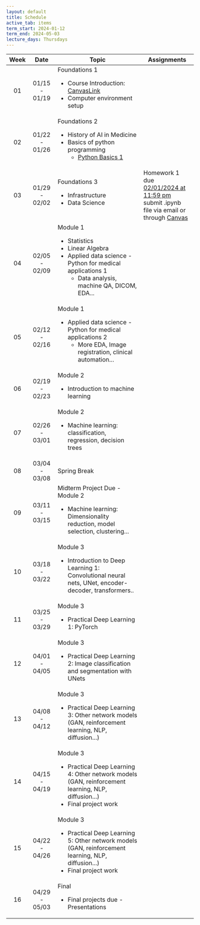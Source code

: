 ```yaml
---
layout: default
title: Schedule
active_tab: items
term_start: 2024-01-12
term_end: 2024-05-03
lecture_days: Thursdays
---
```

<!--
<div class="alert alert-info">
You can <a href="https://upenn.hosted.panopto.com/Panopto/Pages/Sessions/List.aspx?folderID=82b51ccf-a22c-44fb-9582-ad99000835ae">watch recordings of the live lectures</a>, or you can watch <a href="modules.html">pre-recorded lectures for each module</a>.
</div>


<div class="alert alert-warning" markdown="1">
The schedule below shows the schedule section 401, which meets on Tuesday/Thursday.  [Click here for the 402 Monday/Wednesday section.](schedule2.html)
</div>
-->

<table class="table table-striped" >
  <thead>
    <tr>
      <th>Week</th>
      <th>Date</th> 
      <th>Topic</th>
      <th>Assignments</th>
    </tr>
  </thead>
  <tbody>
    <tr>
    <td style="text-align: center; vertical-align: middle;">01</td>
    <td style="text-align: center; vertical-align: middle;">01/15 - 01/19</td>
    <td>
        Foundations 1
        <ul>
          <li>Course Introduction: <a href="https://canvas.upenn.edu/courses/1771611/files/131032956?wrap=1">CanvasLink</a> </li>
          <li>Computer environment setup</li>
        </ul>
      </td>
    <td></td>
    </tr>    
    <tr>
    <td style="text-align: center; vertical-align: middle;">02</td>
    <td style="text-align: center; vertical-align: middle;">01/22 - 01/26</td>
    <td>
        Foundations 2
        <ul>
          <li>History of AI in Medicine</li>
          <li>Basics of python programming
          <ul>
            <li> <a href="https://github.com/PennMed-AI-for-Medicine/Module-0/blob/main/python_basics1.ipynb">Python Basics 1</a></li>
          </ul>
          </li>
        </ul>
      </td>
      <td></td>
    </tr>
    <tr>
    <td style="text-align: center; vertical-align: middle;">03</td>
    <td style="text-align: center; vertical-align: middle;">01/29 - 02/02</td>
    <td>
        Foundations 3
        <ul>
          <li>Infrastructure</li>
          <li>Data Science</li>
        </ul>
      </td>
    <td> Homework 1 due <br><u>02/01/2024 at 11:59 pm</u> <br>submit .ipynb file via email or through <a href="https://canvas.upenn.edu/courses/1771611/assignments/12119273">Canvas</a></td>
    </tr>
  <tr>
    <td style="text-align: center; vertical-align: middle;">04</td>
    <td td style="text-align: center; vertical-align: middle;">02/05 - 02/09</td>
    <td>
      Module 1
      <ul>
        <li>Statistics</li>
        <li>Linear Algebra</li>        
        <li>Applied data science - Python for medical applications 1
          <ul>
            <li>Data analysis, machine QA, DICOM, EDA...</li>
          </ul>
        </li>
      </ul>
    </td>
    <td></td>
</tr> 
<!-- Previous rows are assumed to be above -->
  <tr>
    <td style="text-align: center; vertical-align: middle;">05</td>
    <td style="text-align: center; vertical-align: middle;">02/12 - 02/16</td>
    <td>
      Module 1
      <ul>
        <li>Applied data science - Python for medical applications 2
          <ul>
            <li>More EDA, Image registration, clinical automation...</li>
          </ul>
        </li>
      </ul>
    </td>
    <td></td>
  </tr>
  <tr>
    <td style="text-align: center; vertical-align: middle;">06</td>
    <td style="text-align: center; vertical-align: middle;">02/19 - 02/23</td>
    <td>
      Module 2
      <ul>
        <li>Introduction to machine learning</li>
      </ul>
    </td>
  </tr>
  <tr>
    <td style="text-align: center; vertical-align: middle;">07</td>
    <td style="text-align: center; vertical-align: middle;">02/26 - 03/01</td>
    <td>
      Module 2
      <ul>
        <li>Machine learning: classification, regression, decision trees</li>
      </ul>
    </td>
    <td></td>
  </tr>
  <tr>
    <td style="text-align: center; vertical-align: middle;">08</td>
    <td style="text-align: center; vertical-align: middle;">03/04 - 03/08</td>
    <td>Spring Break</td>
  </tr>
  <tr>
    <td style="text-align: center; vertical-align: middle;">09</td>
    <td style="text-align: center; vertical-align: middle;">03/11 - 03/15</td>
    <td>
      Midterm Project Due - Module 2
      <ul>
        <li>Machine learning: Dimensionality reduction, model selection, clustering...</li>
      </ul>
    </td>
    <td></td>
  </tr>
  <tr>
    <td style="text-align: center; vertical-align: middle;">10</td>
    <td style="text-align: center; vertical-align: middle;">03/18 - 03/22</td>
    <td>
      Module 3
      <ul>
        <li>Introduction to Deep Learning 1: Convolutional neural nets, UNet, encoder-decoder, transformers..</li>
      </ul>
    </td>
    <td></td>
  </tr>
  <tr>
    <td style="text-align: center; vertical-align: middle;">11</td>
    <td style="text-align: center; vertical-align: middle;">03/25 - 03/29</td>
    <td>
      Module 3
      <ul>
        <li>Practical Deep Learning 1: PyTorch</li>
      </ul>
    </td>
  </tr>
  <tr>
    <td style="text-align: center; vertical-align: middle;">12</td>
    <td style="text-align: center; vertical-align: middle;">04/01 - 04/05</td>
    <td>
      Module 3
      <ul>
        <li>Practical Deep Learning 2: Image classification and segmentation with UNets</li>
      </ul>
    </td>
    <td></td>
  </tr>
  <tr>
    <td style="text-align: center; vertical-align: middle;">13</td>
    <td style="text-align: center; vertical-align: middle;">04/08 - 04/12</td>
    <td>
      Module 3
      <ul>
        <li>Practical Deep Learning 3: Other network models (GAN, reinforcement learning, NLP, diffusion...)</li>
      </ul>
    </td>
    <td></td>
  </tr>
  <tr>
    <td style="text-align: center; vertical-align: middle;">14</td>
    <td style="text-align: center; vertical-align: middle;">04/15 - 04/19</td>
    <td>
      Module 3
      <ul>
        <li>Practical Deep Learning 4: Other network models (GAN, reinforcement learning, NLP, diffusion...)</li>
        <li>Final project work</li>
      </ul>
    </td>
    <td></td>
  </tr>
  <tr>
    <td style="text-align: center; vertical-align: middle;">15</td>
    <td style="text-align: center; vertical-align: middle;">04/22 - 04/26</td>
    <td>
      Module 3
      <ul>
        <li>Practical Deep Learning 5: Other network models (GAN, reinforcement learning, NLP, diffusion...)</li>
        <li>Final project work</li>
      </ul>
    </td>
    <td></td>
  </tr>
  <tr>
    <td style="text-align: center; vertical-align: middle;">16</td>
    <td style="text-align: center; vertical-align: middle;">04/29 - 05/03</td>
    <td>
      Final
      <ul>
        <li>Final projects due - Presentations</li>
      </ul>
    </td>
    <td></td>
  </tr>
  <!-- More rows can be added here -->
</tbody>
</table>

